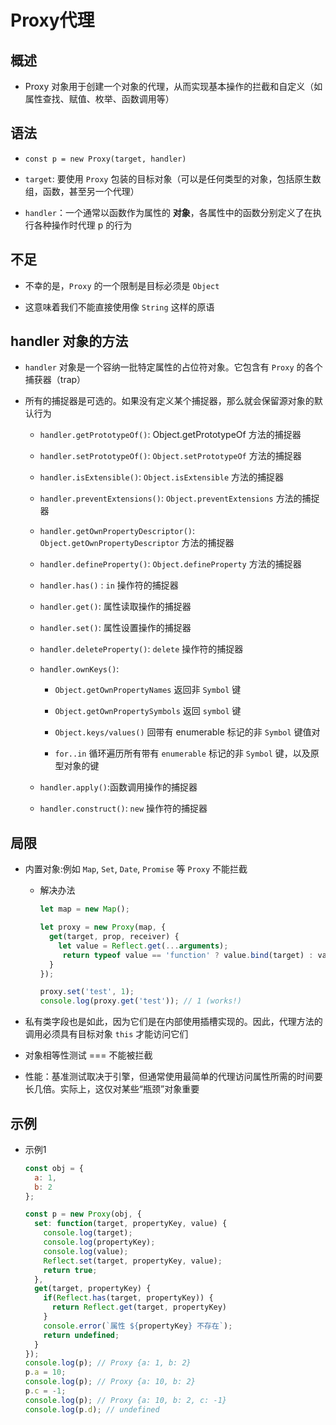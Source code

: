 # Proxy代理

## 概述

  - Proxy 对象用于创建一个对象的代理，从而实现基本操作的拦截和自定义（如属性查找、赋值、枚举、函数调用等）

## 语法

  - `const p = new Proxy(target, handler)`

  - `target`: 要使用 `Proxy` 包装的目标对象（可以是任何类型的对象，包括原生数组，函数，甚至另一个代理）

  - `handler`：一个通常以函数作为属性的 **对象**，各属性中的函数分别定义了在执行各种操作时代理 p 的行为

## 不足

  - 不幸的是，`Proxy` 的一个限制是目标必须是 `Object`

  - 这意味着我们不能直接使用像 `String` 这样的原语

## handler 对象的方法

  - `handler` 对象是一个容纳一批特定属性的占位符对象。它包含有 `Proxy` 的各个捕获器（trap）

  - 所有的捕捉器是可选的。如果没有定义某个捕捉器，那么就会保留源对象的默认行为

      - `handler.getPrototypeOf()`: Object.getPrototypeOf 方法的捕捉器

      - `handler.setPrototypeOf()`: `Object.setPrototypeOf` 方法的捕捉器

      - `handler.isExtensible()`: `Object.isExtensible` 方法的捕捉器

      - `handler.preventExtensions()`: `Object.preventExtensions` 方法的捕捉器

      - `handler.getOwnPropertyDescriptor()`: `Object.getOwnPropertyDescriptor` 方法的捕捉器

      - `handler.defineProperty()`: `Object.defineProperty` 方法的捕捉器

      - `handler.has()` : `in` 操作符的捕捉器

      - `handler.get()`: 属性读取操作的捕捉器

      - `handler.set()`: 属性设置操作的捕捉器

      - `handler.deleteProperty()`: `delete` 操作符的捕捉器

      - `handler.ownKeys()`:

          - `Object.getOwnPropertyNames`  返回非 `Symbol` 键

          - `Object.getOwnPropertySymbols` 返回 `symbol` 键

          - `Object.keys/values()` 回带有 enumerable 标记的非 `Symbol` 键值对

          - `for..in` 循环遍历所有带有 `enumerable` 标记的非 `Symbol` 键，以及原型对象的键

      - `handler.apply()`:函数调用操作的捕捉器

      - `handler.construct()`: `new` 操作符的捕捉器

## 局限

  - 内置对象:例如 `Map`, `Set`, `Date`, `Promise` 等 `Proxy` 不能拦截

      - 解决办法

        ```js
        let map = new Map();

        let proxy = new Proxy(map, {
          get(target, prop, receiver) {
            let value = Reflect.get(...arguments);
             return typeof value == 'function' ? value.bind(target) : value;
          }
        });

        proxy.set('test', 1);
        console.log(proxy.get('test')); // 1 (works!)
        ```

  - 私有类字段也是如此，因为它们是在内部使用插槽实现的。因此，代理方法的调用必须具有目标对象 `this` 才能访问它们

  - 对象相等性测试 === 不能被拦截

  - 性能：基准测试取决于引擎，但通常使用最简单的代理访问属性所需的时间要长几倍。实际上，这仅对某些“瓶颈”对象重要

## 示例

  - 示例1

    ```js
    const obj = {
      a: 1,
      b: 2
    };

    const p = new Proxy(obj, {
      set: function(target, propertyKey, value) {
        console.log(target);
        console.log(propertyKey);
        console.log(value);
        Reflect.set(target, propertyKey, value);
        return true;
      },
      get(target, propertyKey) {
        if(Reflect.has(target, propertyKey)) {
          return Reflect.get(target, propertyKey)
        }
        console.error(`属性 ${propertyKey} 不存在`);
        return undefined;
      }
    });
    console.log(p); // Proxy {a: 1, b: 2}
    p.a = 10;
    console.log(p); // Proxy {a: 10, b: 2}
    p.c = -1;
    console.log(p); // Proxy {a: 10, b: 2, c: -1}
    console.log(p.d); // undefined
    ```
